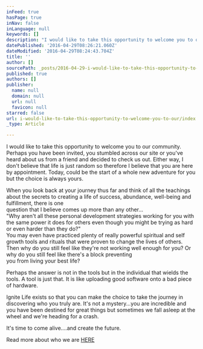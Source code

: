 ```yaml
---
inFeed: true
hasPage: true
inNav: false
inLanguage: null
keywords: []
description: "I would like to take this opportunity to welcome you to our community. Perhaps you have been invited, you stumbled across our site or you've heard about us from a friend and decided to check us out. Either way, I don't believe that life is just random so therefore I believe that you are here by appointment. Today, could be the start of a whole new adventure for you but the choice is always yours. "
datePublished: '2016-04-29T08:26:21.060Z'
dateModified: '2016-04-29T08:24:43.704Z'
title: ''
author: []
sourcePath: _posts/2016-04-29-i-would-like-to-take-this-opportunity-to-welcome-you-to-our.md
published: true
authors: []
publisher:
  name: null
  domain: null
  url: null
  favicon: null
starred: false
url: i-would-like-to-take-this-opportunity-to-welcome-you-to-our/index.html
_type: Article

---
```

I would like to take this opportunity to welcome you to our community. Perhaps you have been invited, you stumbled across our site or you've heard about us from a friend and decided to check us out. Either way, I don't believe that life is just random so therefore I believe that you are here by appointment. Today, could be the start of a whole new adventure for you but the choice is always yours. 

When you look back at your journey thus far and think of all the teachings about the secrets to creating a life of success, abundance, well-being and fulfillment, there is one   
question that I believe comes up more than any other...  
"Why aren't all these personal development strategies working for you with the same power it does for others even though you might be trying as hard or even harder than they do?"  
You may even have practiced plenty of really powerful spiritual and self growth tools and rituals that were proven to change the lives of others.   
Then why do you still feel like they're not working well enough for you? Or why do you still feel like there's a block preventing   
you from living your best life?

Perhaps the answer is not in the tools but in the individual that wields the tools. A tool is just that. It is like uploading good software onto a bad piece of hardware. 

Ignite Life exists so that you can make the choice to take the journey in discovering who you truly are. It's not a mystery...you are incredible and you have been destined for great things but sometimes we fall asleep at the wheel and we're heading for a crash.

It's time to come alive....and create the future.

Read more about who we are [HERE][0]

[0]: http://ignitelifecommunity.ning.com/who-are-we